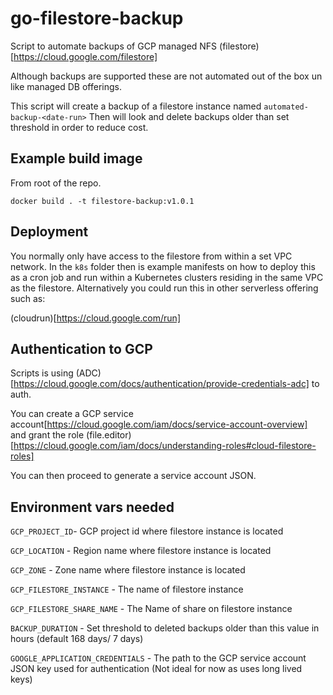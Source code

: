# go-filestore-backup

Script to automate backups of GCP managed NFS (filestore)[https://cloud.google.com/filestore]

Although backups are supported these are not automated out of the box un like managed DB offerings.

This script will create a backup of a filestore instance named `automated-backup-<date-run>`
Then will look and delete backups older than set threshold in order to reduce cost.

## Example build image

From root of the repo.

`docker build . -t filestore-backup:v1.0.1`

## Deployment

You normally only have access to the filestore from within a set VPC network.
In the `k8s` folder then is example manifests on how to deploy this as a cron job and run within a Kubernetes clusters residing in the same VPC as the filestore.
Alternatively you could run this in other serverless offering such as:

(cloudrun)[https://cloud.google.com/run]

## Authentication to GCP

Scripts is using (ADC)[https://cloud.google.com/docs/authentication/provide-credentials-adc] to auth.

You can create a GCP service account[https://cloud.google.com/iam/docs/service-account-overview] and grant the role (file.editor)[https://cloud.google.com/iam/docs/understanding-roles#cloud-filestore-roles]

You can then proceed to generate a service account JSON.

## Environment vars needed

`GCP_PROJECT_ID`- GCP project id where filestore instance is located

`GCP_LOCATION` - Region name where filestore instance is located

`GCP_ZONE` - Zone name where filestore instance is located

`GCP_FILESTORE_INSTANCE` - The name of filestore instance

`GCP_FILESTORE_SHARE_NAME` - The Name of share on filestore instance

`BACKUP_DURATION` - Set threshold to deleted backups older than this value in hours (default 168 days/ 7 days)

`GOOGLE_APPLICATION_CREDENTIALS` - The path to the GCP service account JSON key used for authentication (Not ideal for now as uses long lived keys)

